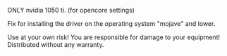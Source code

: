ONLY nvidia 1050 ti. (for opencore settings)

Fix for installing the driver on the operating system "mojave" and lower.

Use at your own risk! You are responsible for damage to your equipment! Distributed without any warranty.
